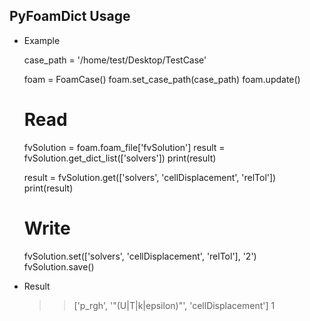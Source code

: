 ## PyFoamDict Usage

- Example
       
    case_path = '/home/test/Desktop/TestCase'

    foam = FoamCase()
    foam.set_case_path(case_path)
    foam.update()

    # Read
    fvSolution = foam.foam_file['fvSolution']
    result = fvSolution.get_dict_list(['solvers'])
    print(result)

    result = fvSolution.get(['solvers', 'cellDisplacement', 'relTol'])
    print(result)

    # Write
    fvSolution.set(['solvers', 'cellDisplacement', 'relTol'], '2')
    fvSolution.save()


- Result

    >> ['p_rgh', '"(U|T|k|epsilon)"', 'cellDisplacement']
    >> 1
